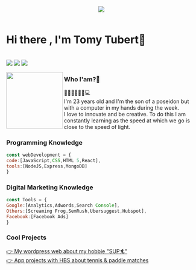 <header>
  <a href="https://www.linkedin.com/in/tomy-tubert-gonzalez"><img src="https://media-exp1.licdn.com/dms/image/C4D16AQFF0Nx_qMmwuw/profile-displaybackgroundimage-shrink_350_1400/0/1584266967008?e=1619049600&v=beta&t=b2HcGtSP3We__B5oAH2aohcQAWSbH0I5iKvezp-IkdI"></a>
</header>

 <h1>Hi there , I'm Tomy Tubert👋</h1>
  <br/>
  <a href="mailto:ctomytubert@gmail.com?subject=[GitHub]%20🔥%20Contact&body=Hello%20Tomy%2C%0A%0A..."><img src="https://img.shields.io/badge/e‑mail-D14836.svg?style=for-the-badge&logo=GMail&logoColor=white"/></a>
  <a href="https://instagram.com/tomy.tubert"><img src="https://img.shields.io/badge/instagram-E4405F.svg?style=for-the-badge&logo=instagram&logoColor=white"/></a>
  <a href="https://linkedin.com/in/tomy-tubert-gonzalez"><img src="https://img.shields.io/badge/linkedin-0077B5.svg?style=for-the-badge&logo=linkedin&logoColor=white"/></a>
</p>
<p>
  <img width="150" align='left' src="https://media-exp1.licdn.com/dms/image/C4D03AQGweRqR3iUMvQ/profile-displayphoto-shrink_800_800/0/1584267178282?e=1619049600&v=beta&t=U3cKmYbny8TH-zsySMLu0bV3DEL2bZyNFlUnSfeyA-o">
</p>


### Who I'am?🧐

🧜🏼‍♂️🏄🏽‍♂️💻
<br>
I'm 23 years old and I'm the son of a poseidon but with a computer in my hands during the week.
<br>
I love to innovate and be creative. To do this I am constantly learning as the speed at which we go is close to the speed of light.

### Programming Knowledge

```js
const webDevelopment = {
code:[JavaScript,CSS,HTML 5,React],
tools:[NodeJS,Express,MongoDB]
}
```

### Digital Marketing Knowledge

```js
const Tools = {
Google:[Analytics,Adwords,Search Console],
Others:[Screaming Frog,SemRush,Ubersuggest,Hubspot],
Facebook:[Facebook Ads]
}
```

### Cool Projects
[👉 My wordpress web about my hobbie "SUP🏄"](https://www.paddlesurfhinchable.es)<br>
[👉 App projects with HBS about tennis & paddle matches](https://together-ironhack.herokuapp.com/)
